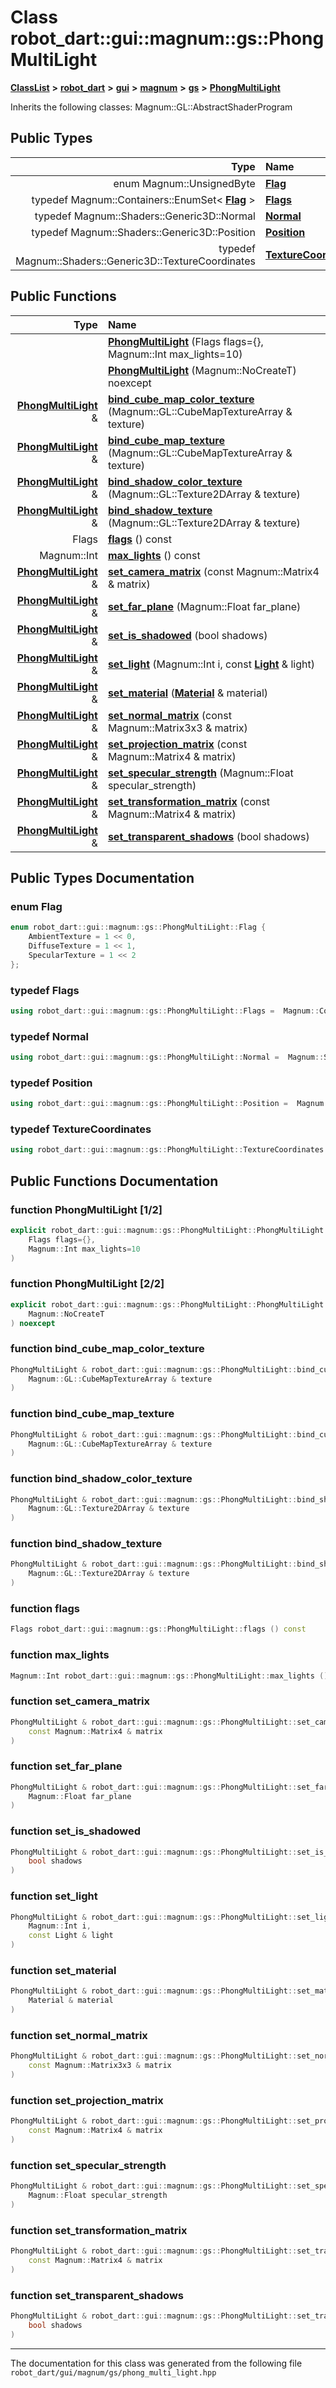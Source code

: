 

# Class robot\_dart::gui::magnum::gs::PhongMultiLight



[**ClassList**](annotated.md) **>** [**robot\_dart**](namespacerobot__dart.md) **>** [**gui**](namespacerobot__dart_1_1gui.md) **>** [**magnum**](namespacerobot__dart_1_1gui_1_1magnum.md) **>** [**gs**](namespacerobot__dart_1_1gui_1_1magnum_1_1gs.md) **>** [**PhongMultiLight**](classrobot__dart_1_1gui_1_1magnum_1_1gs_1_1PhongMultiLight.md)








Inherits the following classes: Magnum::GL::AbstractShaderProgram














## Public Types

| Type | Name |
| ---: | :--- |
| enum Magnum::UnsignedByte | [**Flag**](#enum-flag)  <br> |
| typedef Magnum::Containers::EnumSet&lt; [**Flag**](classrobot__dart_1_1gui_1_1magnum_1_1gs_1_1PhongMultiLight.md#enum-flag) &gt; | [**Flags**](#typedef-flags)  <br> |
| typedef Magnum::Shaders::Generic3D::Normal | [**Normal**](#typedef-normal)  <br> |
| typedef Magnum::Shaders::Generic3D::Position | [**Position**](#typedef-position)  <br> |
| typedef Magnum::Shaders::Generic3D::TextureCoordinates | [**TextureCoordinates**](#typedef-texturecoordinates)  <br> |




















## Public Functions

| Type | Name |
| ---: | :--- |
|   | [**PhongMultiLight**](#function-phongmultilight-12) (Flags flags={}, Magnum::Int max\_lights=10) <br> |
|   | [**PhongMultiLight**](#function-phongmultilight-22) (Magnum::NoCreateT) noexcept<br> |
|  [**PhongMultiLight**](classrobot__dart_1_1gui_1_1magnum_1_1gs_1_1PhongMultiLight.md) & | [**bind\_cube\_map\_color\_texture**](#function-bind_cube_map_color_texture) (Magnum::GL::CubeMapTextureArray & texture) <br> |
|  [**PhongMultiLight**](classrobot__dart_1_1gui_1_1magnum_1_1gs_1_1PhongMultiLight.md) & | [**bind\_cube\_map\_texture**](#function-bind_cube_map_texture) (Magnum::GL::CubeMapTextureArray & texture) <br> |
|  [**PhongMultiLight**](classrobot__dart_1_1gui_1_1magnum_1_1gs_1_1PhongMultiLight.md) & | [**bind\_shadow\_color\_texture**](#function-bind_shadow_color_texture) (Magnum::GL::Texture2DArray & texture) <br> |
|  [**PhongMultiLight**](classrobot__dart_1_1gui_1_1magnum_1_1gs_1_1PhongMultiLight.md) & | [**bind\_shadow\_texture**](#function-bind_shadow_texture) (Magnum::GL::Texture2DArray & texture) <br> |
|  Flags | [**flags**](#function-flags) () const<br> |
|  Magnum::Int | [**max\_lights**](#function-max_lights) () const<br> |
|  [**PhongMultiLight**](classrobot__dart_1_1gui_1_1magnum_1_1gs_1_1PhongMultiLight.md) & | [**set\_camera\_matrix**](#function-set_camera_matrix) (const Magnum::Matrix4 & matrix) <br> |
|  [**PhongMultiLight**](classrobot__dart_1_1gui_1_1magnum_1_1gs_1_1PhongMultiLight.md) & | [**set\_far\_plane**](#function-set_far_plane) (Magnum::Float far\_plane) <br> |
|  [**PhongMultiLight**](classrobot__dart_1_1gui_1_1magnum_1_1gs_1_1PhongMultiLight.md) & | [**set\_is\_shadowed**](#function-set_is_shadowed) (bool shadows) <br> |
|  [**PhongMultiLight**](classrobot__dart_1_1gui_1_1magnum_1_1gs_1_1PhongMultiLight.md) & | [**set\_light**](#function-set_light) (Magnum::Int i, const [**Light**](classrobot__dart_1_1gui_1_1magnum_1_1gs_1_1Light.md) & light) <br> |
|  [**PhongMultiLight**](classrobot__dart_1_1gui_1_1magnum_1_1gs_1_1PhongMultiLight.md) & | [**set\_material**](#function-set_material) ([**Material**](classrobot__dart_1_1gui_1_1magnum_1_1gs_1_1Material.md) & material) <br> |
|  [**PhongMultiLight**](classrobot__dart_1_1gui_1_1magnum_1_1gs_1_1PhongMultiLight.md) & | [**set\_normal\_matrix**](#function-set_normal_matrix) (const Magnum::Matrix3x3 & matrix) <br> |
|  [**PhongMultiLight**](classrobot__dart_1_1gui_1_1magnum_1_1gs_1_1PhongMultiLight.md) & | [**set\_projection\_matrix**](#function-set_projection_matrix) (const Magnum::Matrix4 & matrix) <br> |
|  [**PhongMultiLight**](classrobot__dart_1_1gui_1_1magnum_1_1gs_1_1PhongMultiLight.md) & | [**set\_specular\_strength**](#function-set_specular_strength) (Magnum::Float specular\_strength) <br> |
|  [**PhongMultiLight**](classrobot__dart_1_1gui_1_1magnum_1_1gs_1_1PhongMultiLight.md) & | [**set\_transformation\_matrix**](#function-set_transformation_matrix) (const Magnum::Matrix4 & matrix) <br> |
|  [**PhongMultiLight**](classrobot__dart_1_1gui_1_1magnum_1_1gs_1_1PhongMultiLight.md) & | [**set\_transparent\_shadows**](#function-set_transparent_shadows) (bool shadows) <br> |




























## Public Types Documentation




### enum Flag 

```C++
enum robot_dart::gui::magnum::gs::PhongMultiLight::Flag {
    AmbientTexture = 1 << 0,
    DiffuseTexture = 1 << 1,
    SpecularTexture = 1 << 2
};
```






### typedef Flags 

```C++
using robot_dart::gui::magnum::gs::PhongMultiLight::Flags =  Magnum::Containers::EnumSet<Flag>;
```






### typedef Normal 

```C++
using robot_dart::gui::magnum::gs::PhongMultiLight::Normal =  Magnum::Shaders::Generic3D::Normal;
```






### typedef Position 

```C++
using robot_dart::gui::magnum::gs::PhongMultiLight::Position =  Magnum::Shaders::Generic3D::Position;
```






### typedef TextureCoordinates 

```C++
using robot_dart::gui::magnum::gs::PhongMultiLight::TextureCoordinates =  Magnum::Shaders::Generic3D::TextureCoordinates;
```



## Public Functions Documentation




### function PhongMultiLight [1/2]

```C++
explicit robot_dart::gui::magnum::gs::PhongMultiLight::PhongMultiLight (
    Flags flags={},
    Magnum::Int max_lights=10
) 
```






### function PhongMultiLight [2/2]

```C++
explicit robot_dart::gui::magnum::gs::PhongMultiLight::PhongMultiLight (
    Magnum::NoCreateT
) noexcept
```






### function bind\_cube\_map\_color\_texture 

```C++
PhongMultiLight & robot_dart::gui::magnum::gs::PhongMultiLight::bind_cube_map_color_texture (
    Magnum::GL::CubeMapTextureArray & texture
) 
```






### function bind\_cube\_map\_texture 

```C++
PhongMultiLight & robot_dart::gui::magnum::gs::PhongMultiLight::bind_cube_map_texture (
    Magnum::GL::CubeMapTextureArray & texture
) 
```






### function bind\_shadow\_color\_texture 

```C++
PhongMultiLight & robot_dart::gui::magnum::gs::PhongMultiLight::bind_shadow_color_texture (
    Magnum::GL::Texture2DArray & texture
) 
```






### function bind\_shadow\_texture 

```C++
PhongMultiLight & robot_dart::gui::magnum::gs::PhongMultiLight::bind_shadow_texture (
    Magnum::GL::Texture2DArray & texture
) 
```






### function flags 

```C++
Flags robot_dart::gui::magnum::gs::PhongMultiLight::flags () const
```






### function max\_lights 

```C++
Magnum::Int robot_dart::gui::magnum::gs::PhongMultiLight::max_lights () const
```






### function set\_camera\_matrix 

```C++
PhongMultiLight & robot_dart::gui::magnum::gs::PhongMultiLight::set_camera_matrix (
    const Magnum::Matrix4 & matrix
) 
```






### function set\_far\_plane 

```C++
PhongMultiLight & robot_dart::gui::magnum::gs::PhongMultiLight::set_far_plane (
    Magnum::Float far_plane
) 
```






### function set\_is\_shadowed 

```C++
PhongMultiLight & robot_dart::gui::magnum::gs::PhongMultiLight::set_is_shadowed (
    bool shadows
) 
```






### function set\_light 

```C++
PhongMultiLight & robot_dart::gui::magnum::gs::PhongMultiLight::set_light (
    Magnum::Int i,
    const Light & light
) 
```






### function set\_material 

```C++
PhongMultiLight & robot_dart::gui::magnum::gs::PhongMultiLight::set_material (
    Material & material
) 
```






### function set\_normal\_matrix 

```C++
PhongMultiLight & robot_dart::gui::magnum::gs::PhongMultiLight::set_normal_matrix (
    const Magnum::Matrix3x3 & matrix
) 
```






### function set\_projection\_matrix 

```C++
PhongMultiLight & robot_dart::gui::magnum::gs::PhongMultiLight::set_projection_matrix (
    const Magnum::Matrix4 & matrix
) 
```






### function set\_specular\_strength 

```C++
PhongMultiLight & robot_dart::gui::magnum::gs::PhongMultiLight::set_specular_strength (
    Magnum::Float specular_strength
) 
```






### function set\_transformation\_matrix 

```C++
PhongMultiLight & robot_dart::gui::magnum::gs::PhongMultiLight::set_transformation_matrix (
    const Magnum::Matrix4 & matrix
) 
```






### function set\_transparent\_shadows 

```C++
PhongMultiLight & robot_dart::gui::magnum::gs::PhongMultiLight::set_transparent_shadows (
    bool shadows
) 
```




------------------------------
The documentation for this class was generated from the following file `robot_dart/gui/magnum/gs/phong_multi_light.hpp`

